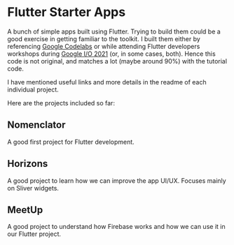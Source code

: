 # Flutter Starter Apps

A bunch of simple apps built using Flutter. Trying to build them could be a good exercise in getting familiar to the toolkit. I built them either by referencing [Google Codelabs](https://codelabs.developers.google.com/) or while attending Flutter developers workshops during [Google I/O 2021](https://events.google.com/io) (or, in some cases, both). Hence this code is not original, and matches a lot (maybe around 90%) with the tutorial code.

I have mentioned useful links and more details in the readme of each individual project.

Here are the projects included so far:

## Nomenclator

A good first project for Flutter development.

## Horizons

A good project to learn how we can improve the app UI/UX. Focuses mainly on Sliver widgets.

## MeetUp

A good project to understand how Firebase works and how we can use it in our Flutter project.
